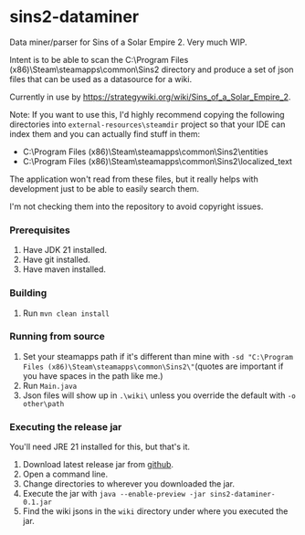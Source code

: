 # sins2-dataminer
Data miner/parser for Sins of a Solar Empire 2. Very much WIP. 

Intent is to be able to scan the C:\Program Files (x86)\Steam\steamapps\common\Sins2 directory and produce a set of json 
files that can be used as a datasource for a wiki.

Currently in use by https://strategywiki.org/wiki/Sins_of_a_Solar_Empire_2.

Note: If you want to use this, I'd highly recommend copying the following directories into `external-resources\steamdir` 
project so that your IDE can index them and you can actually find stuff in them:

- C:\Program Files (x86)\Steam\steamapps\common\Sins2\entities
- C:\Program Files (x86)\Steam\steamapps\common\Sins2\localized_text

The application won't read from these files, but it really helps with development just to be able to easily search them.

I'm not checking them into the repository to avoid copyright issues.

### Prerequisites
1. Have JDK 21 installed.
2. Have git installed.
3. Have maven installed.

### Building

1. Run `mvn clean install`

### Running from source

1. Set your steamapps path if it's different than mine with `-sd "C:\Program Files (x86)\Steam\steamapps\common\Sins2\"`(quotes are important if you have spaces in the path like me.)
2. Run `Main.java`
3. Json files will show up in `.\wiki\` unless you override the default with `-o other\path`

### Executing the release jar

You'll need JRE 21 installed for this, but that's it.

1. Download latest release jar from [github](https://github.com/dshaver1/sins2-dataminer/releases/).
2. Open a command line.
3. Change directories to wherever you downloaded the jar.
4. Execute the jar with `java --enable-preview -jar sins2-dataminer-0.1.jar`
5. Find the wiki jsons in the `wiki` directory under where you executed the jar.